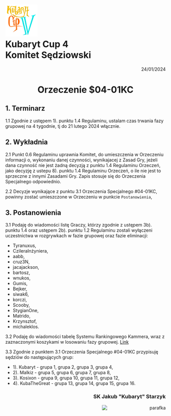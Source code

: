# <img src="https://github.com/KubarytTournaments/KubarytCup/blob/English/Logo/logo-kc4.png" alt="logokc4" style="width: 20%; height: auto;"> <br>Kubaryt Cup 4 <br>Komitet Sędziowski

<p align="right">24/01/2024</p>

<h1 align="center">Orzeczenie $04-01KC</h1>

## 1. Terminarz

1.1 Zgodnie z ustępem 1). punktu 1.4 Regulaminu, ustalam czas trwania fazy grupowej na 4 tygodnie, tj do 21 lutego 2024 włącznie.

## 2. Wykładnia

2.1 Punkt 0.6 Regulaminu uprawnia Komitet, do umieszczenia w Orzeczeniu informacji o, wykonaniu danej czynności, wynikajacej z Zasad Gry, jeżeli dana czynność nie jest żadną decyzją z punktu 1.4 Regulaminu Orzeczeń, jako decyzję z ustepu 8). punktu 1.4 Regulaminu Orzeczeń, o ile nie jest to sprzeczne z innymi Zasadami Gry. Zapis stosuje się do Orzeczenia Specjalnego odpowiednio.

2.2 Decyzje wynikające z punktu 3.1 Orzeczenia Specjalnego #04-01KC, powinny zostać umieszczone w Orzeczeniu w punkcie `Postanowienia`,

## 3. Postanowienia

3.1 Podaję do wiadomości listę Graczy, którzy zgodnie z ustępem 3b). punktu 1.4 oraz ustępem 2b). punktu 1.2 Regulaminu zostali wyłączeni uczestnictwa w rozgrywkach w fazie grupowej oraz fazie eliminacji:

- Tyranuxus,
- CzileraInżyniera,
- aabb,
- cruz3N,
- jacajackson,
- bartosz,
- wnukos,
- Gumis,
- Bejker,
- siwak6,
- korczi,
- Scooby,
- StygianOne,
- Matrido,
- Krzynsztof,
- michaleklos.

3.2 Podaję do wiadomości tabelę Systemu Rankingowego Kammera, wraz z zaznaczonymi koszykami w losowaniu fazy grupowej. [Link](https://docs.google.com/spreadsheets/d/1RR9a0Y6uyttQpr_e5auyu9WK7jYTHh2ktEsxACrzsWE/edit#gid=0)

3.3 Zgodnie z punktem 3.1 Orzeczenia Specjalnego #04-01KC przypisuję sędziów do następujących grup:

- 1). Kubaryt - grupa 1, grupa 2, grupa 3, grupa 4,
- 2). Malkiz - grupa 5, grupa 6, grupa 7, grupa 8,
- 3). Kosixon - grupa 9, grupa 10, grupa 11, grupa 12,
- 4). KubaTheGreat - grupa 13, grupa 14, grupa 15, grupa 16.

### <p align="right">SK Jakub "Kubaryt" Starzyk</p>
<div align="right"><img src="https://media.discordapp.net/attachments/1022538414328913930/1136284542727110656/image-removebg-preview_3.png" alt="parafka" style="height: auto; width:200px; float:right;"/></div> 
